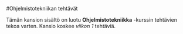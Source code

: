#Ohjelmistotekniikan tehtävät

Tämän kansion sisältö on luotu **Ohjelmistotekniikka** -kurssin 
tehtävien tekoa varten. Kansio koskee *viikon 1* tehtäviä.
